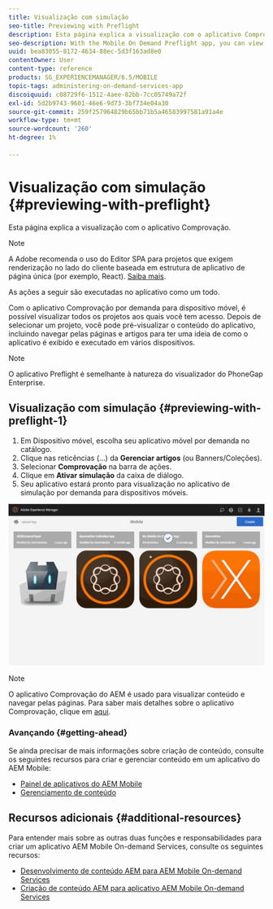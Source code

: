 ```yaml
---
title: Visualização com simulação
seo-title: Previewing with Preflight
description: Esta página explica a visualização com o aplicativo Comprovação.
seo-description: With the Mobile On Demand Preflight app, you can view all projects to which you have access. Follow this page to learn more about this.
uuid: bea83055-8172-4634-88ec-5d3f163ad8e0
contentOwner: User
content-type: reference
products: SG_EXPERIENCEMANAGER/6.5/MOBILE
topic-tags: administering-on-demand-services-app
discoiquuid: c08729f6-1512-4aee-82bb-7cc05749a72f
exl-id: 5d2b9743-9601-46e6-9d73-3bf734e04a30
source-git-commit: 259f257964829b65bb71b5a46583997581a91a4e
workflow-type: tm+mt
source-wordcount: '260'
ht-degree: 1%

---
```


# Visualização com simulação {#previewing-with-preflight}

Esta página explica a visualização com o aplicativo Comprovação.

>[!NOTE]
>
>A Adobe recomenda o uso do Editor SPA para projetos que exigem renderização no lado do cliente baseada em estrutura de aplicativo de página única (por exemplo, React). [Saiba mais](/help/sites-developing/spa-overview.md).

As ações a seguir são executadas no aplicativo como um todo.

Com o aplicativo Comprovação por demanda para dispositivo móvel, é possível visualizar todos os projetos aos quais você tem acesso. Depois de selecionar um projeto, você pode pré-visualizar o conteúdo do aplicativo, incluindo navegar pelas páginas e artigos para ter uma ideia de como o aplicativo é exibido e executado em vários dispositivos.

>[!NOTE]
>
>O aplicativo Preflight é semelhante à natureza do visualizador do PhoneGap Enterprise.

## Visualização com simulação {#previewing-with-preflight-1}

1. Em Dispositivo móvel, escolha seu aplicativo móvel por demanda no catálogo.
1. Clique nas reticências (...) da **Gerenciar artigos** (ou Banners/Coleções).
1. Selecionar **Comprovação** na barra de ações.
1. Clique em **Ativar simulação** da caixa de diálogo.
1. Seu aplicativo estará pronto para visualização no aplicativo de simulação por demanda para dispositivos móveis.

![chlimage_1-8](assets/chlimage_1-8.gif)

>[!NOTE]
>
>O aplicativo Comprovação do AEM é usado para visualizar conteúdo e navegar pelas páginas. Para saber mais detalhes sobre o aplicativo Comprovação, clique em [aqui](https://helpx.adobe.com/digital-publishing-solution/help/aem-mobile-end-of-life-faq.html).
>

### Avançando {#getting-ahead}

Se ainda precisar de mais informações sobre criação de conteúdo, consulte os seguintes recursos para criar e gerenciar conteúdo em um aplicativo do AEM Mobile:

* [Painel de aplicativos do AEM Mobile](/help/mobile/mobile-apps-ondemand-application-dashboard.md)
* [Gerenciamento de conteúdo](/help/mobile/mobile-apps-ondemand-manage-content-ondemand.md)

## Recursos adicionais {#additional-resources}

Para entender mais sobre as outras duas funções e responsabilidades para criar um aplicativo AEM Mobile On-demand Services, consulte os seguintes recursos:

* [Desenvolvimento de conteúdo AEM para AEM Mobile On-demand Services](/help/mobile/aem-mobile-on-demand.md)
* [Criação de conteúdo AEM para aplicativo AEM Mobile On-demand Services](/help/mobile/mobile-apps-ondemand.md)
